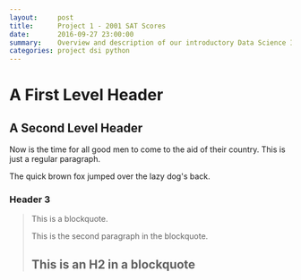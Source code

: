 ```yaml
---
layout:     post
title:      Project 1 - 2001 SAT Scores
date:       2016-09-27 23:00:00
summary:    Overview and description of our introductory Data Science Immersive project
categories: project dsi python
---
```


A First Level Header
====================

A Second Level Header
---------------------

Now is the time for all good men to come to
the aid of their country. This is just a
regular paragraph.


The quick brown fox jumped over the lazy
dog's back.

### Header 3

> This is a blockquote.
>
> This is the second paragraph in the blockquote.
>
> ## This is an H2 in a blockquote
